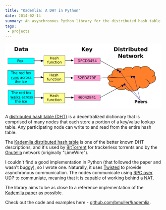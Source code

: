 ```yaml
---
title: "Kademlia: A DHT in Python"
date: 2014-02-14
summary: An asynchronous Python library for the distributed hash table algorithm Kademlia.
tags:
 - projects
---
```


![](DHT_en.svg)

A [distributed hash table (DHT)](http://en.wikipedia.org/wiki/Distributed_hash_table) is a decentralized dictionary that is comprised of many nodes that each store a portion of a key/value lookup table.  Any participating node can write to and read from the entire hash table.

The [Kademlia distributed hash table](http://en.wikipedia.org/wiki/Kademlia) is one of the better known DHT descriptions, and it's used by [BitTorrent](http://en.wikipedia.org/wiki/BitTorrent) for trackerless torrents and by the [Gnutella](http://en.wikipedia.org/wiki/Gnutella) network (originally "LimeWire").

I couldn't find a good implementation in Python (that followed the paper and wasn't buggy), so I wrote one.  Naturally, it uses [Twisted](https://twistedmatrix.com) to provide asynchronous communication.  The nodes communicate using [RPC over UDP](https://github.com/bmuller/rpcudp) to communiate, meaning that it is capable of working behind a [NAT](http://en.wikipedia.org/wiki/NAT).

The library aims to be as close to a reference implementation of the [Kademlia paper](http://pdos.csail.mit.edu/~petar/papers/maymounkov-kademlia-lncs.pdf) as possible.

Check out the code and examples here - [github.com/bmuller/kademlia](http://github.com/bmuller/kademlia).
